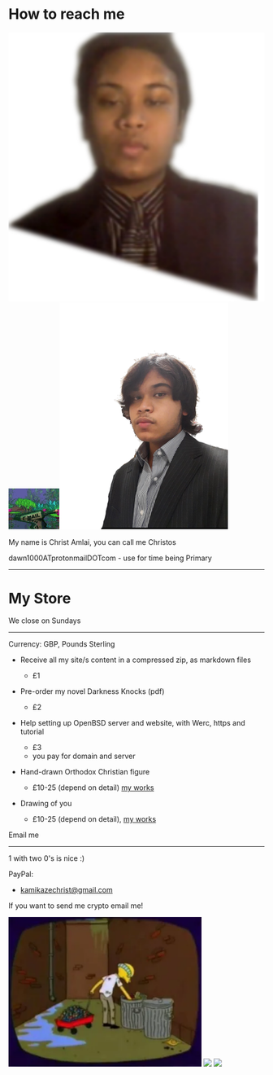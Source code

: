 # How to reach me

<img src=.pix/me.png><img src=.pix/bottle.gif><img src=.pix/test.webp>

My name is Christ Amlai, you can call me Christos

dawn1000ATprotonmailDOTcom - use for time being Primary

<object data=".txt/reach.txt" width="auto" style="height: 120px"></object>

<hr>

# My Store

We close on Sundays 

<hr>

Currency: GBP, Pounds Sterling

- Receive all my site/s content in a compressed zip, as markdown files
    - £1
- Pre-order my novel Darkness Knocks (pdf)
    - £2
- Help setting up OpenBSD server and website, with Werc, https and tutorial
    - £3
    - you pay for domain and server

- Hand-drawn Orthodox Christian figure
    - £10-25 (depend on detail) [my works](/icons/misc/personal/my_works)

- Drawing of you
    - £10-25 (depend on detail), [my works](/icons/misc/personal/my_works)

Email me 

<hr>

1 with two 0's is nice :)

PayPal:

- kamikazechrist@gmail.com

If you want to send me crypto email me!

<img src=".pix/bum_burns.avif" style="width: 380px;">

<img src=".pix/beautiful.avif" style="width: 380px;">

<img src=.pix/email.avif>
